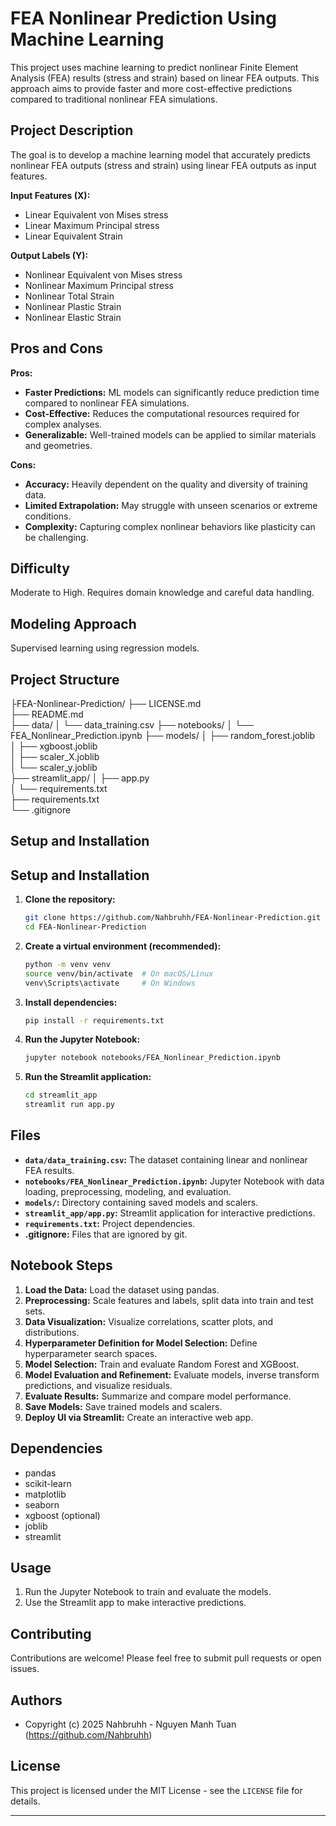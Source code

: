 # FEA Nonlinear Prediction Using Machine Learning

This project uses machine learning to predict nonlinear Finite Element Analysis (FEA) results (stress and strain) based on linear FEA outputs. This approach aims to provide faster and more cost-effective predictions compared to traditional nonlinear FEA simulations.

## Project Description

The goal is to develop a machine learning model that accurately predicts nonlinear FEA outputs (stress and strain) using linear FEA outputs as input features.

**Input Features (X):**

- Linear Equivalent von Mises stress
- Linear Maximum Principal stress
- Linear Equivalent Strain

**Output Labels (Y):**

- Nonlinear Equivalent von Mises stress
- Nonlinear Maximum Principal stress
- Nonlinear Total Strain
- Nonlinear Plastic Strain
- Nonlinear Elastic Strain

## Pros and Cons

**Pros:**

- **Faster Predictions:** ML models can significantly reduce prediction time compared to nonlinear FEA simulations.
- **Cost-Effective:** Reduces the computational resources required for complex analyses.
- **Generalizable:** Well-trained models can be applied to similar materials and geometries.

**Cons:**

- **Accuracy:** Heavily dependent on the quality and diversity of training data.
- **Limited Extrapolation:** May struggle with unseen scenarios or extreme conditions.
- **Complexity:** Capturing complex nonlinear behaviors like plasticity can be challenging.

## Difficulty

Moderate to High. Requires domain knowledge and careful data handling.

## Modeling Approach

Supervised learning using regression models.

## Project Structure
├FEA-Nonlinear-Prediction/
├── LICENSE.md            
├── README.md             
├── data/
│   └── data_training.csv 
├── notebooks/
│   └── FEA_Nonlinear_Prediction.ipynb 
├── models/
│   ├── random_forest.joblib  
│   ├── xgboost.joblib       
│   ├── scaler_X.joblib      
│   └── scaler_y.joblib      
├── streamlit_app/
│   ├── app.py             
│   └── requirements.txt   
├── requirements.txt      
└── .gitignore            

## Setup and Installation

## Setup and Installation

1.  **Clone the repository:**

    ```bash
    git clone https://github.com/Nahbruhh/FEA-Nonlinear-Prediction.git
    cd FEA-Nonlinear-Prediction
    ```

2.  **Create a virtual environment (recommended):**

    ```bash
    python -m venv venv
    source venv/bin/activate  # On macOS/Linux
    venv\Scripts\activate     # On Windows
    ```

3.  **Install dependencies:**

    ```bash
    pip install -r requirements.txt
    ```

4.  **Run the Jupyter Notebook:**

    ```bash
    jupyter notebook notebooks/FEA_Nonlinear_Prediction.ipynb
    ```

5.  **Run the Streamlit application:**

    ```bash
    cd streamlit_app
    streamlit run app.py
    ```

## Files

-   **`data/data_training.csv`:** The dataset containing linear and nonlinear FEA results.
-   **`notebooks/FEA_Nonlinear_Prediction.ipynb`:** Jupyter Notebook with data loading, preprocessing, modeling, and evaluation.
-   **`models/`:** Directory containing saved models and scalers.
-   **`streamlit_app/app.py`:** Streamlit application for interactive predictions.
-   **`requirements.txt`:** Project dependencies.
-   **.gitignore:** Files that are ignored by git.

## Notebook Steps

1.  **Load the Data:** Load the dataset using pandas.
2.  **Preprocessing:** Scale features and labels, split data into train and test sets.
3.  **Data Visualization:** Visualize correlations, scatter plots, and distributions.
4.  **Hyperparameter Definition for Model Selection:** Define hyperparameter search spaces.
5.  **Model Selection:** Train and evaluate Random Forest and XGBoost.
6.  **Model Evaluation and Refinement:** Evaluate models, inverse transform predictions, and visualize residuals.
7.  **Evaluate Results:** Summarize and compare model performance.
8.  **Save Models:** Save trained models and scalers.
9.  **Deploy UI via Streamlit:** Create an interactive web app.

## Dependencies

-   pandas
-   scikit-learn
-   matplotlib
-   seaborn
-   xgboost (optional)
-   joblib
-   streamlit

## Usage

1.  Run the Jupyter Notebook to train and evaluate the models.
2.  Use the Streamlit app to make interactive predictions.

## Contributing

Contributions are welcome! Please feel free to submit pull requests or open issues.

## Authors

-   Copyright (c) 2025 Nahbruhh - Nguyen Manh Tuan (https://github.com/Nahbruhh)

## License


This project is licensed under the MIT License - see the `LICENSE` file for details.

---

